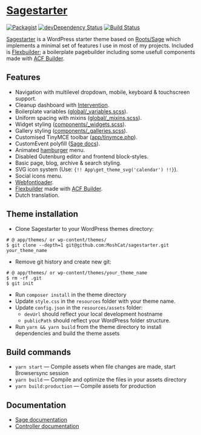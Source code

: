 # [Sagestarter](https://github.com/MoshCat/sagestarter)
[![Packagist](https://img.shields.io/packagist/vpre/roots/sage.svg?style=flat-square)](https://packagist.org/packages/roots/sage)
[![devDependency Status](https://img.shields.io/david/dev/roots/sage.svg?style=flat-square)](https://david-dm.org/roots/sage#info=devDependencies)
[![Build Status](https://img.shields.io/travis/roots/sage.svg?style=flat-square)](https://travis-ci.org/roots/sage)

[Sagestarter](https://sagestarter.middelham.nl) is a WordPress starter theme based on [Roots/Sage](https://roots.io/sage/) which implements a minimal set of features I use in most of my projects. Included is [Flexbuilder](https://github.com/MoshCat/sagestarter/tree/master/app/fields); a boilerplate pagebuilder including some usefull components made with [ACF Builder](https://github.com/StoutLogic/acf-builder).

## Features

* Navigation with multilevel dropdown, mobile, keyboard & touchscreen support.
* Cleanup dashboard with [Intervention](https://github.com/soberwp/intervention).
* Boilerplate variables ([global/_variables.scss](https://github.com/MoshCat/sagestarter/blob/master/resources/assets/styles/common/_variables.scss)).
* Uniform spacing with mixins ([global/_mixins.scss](https://github.com/MoshCat/sagestarter/blob/master/resources/assets/styles/common/_mixins.scss)).
* Widget styling ([components/_widgets.scss](https://github.com/MoshCat/sagestarter/blob/master/resources/assets/styles/components/_widgets.scss)).
* Gallery styling ([components/_galleries.scss](https://github.com/MoshCat/sagestarter/blob/master/resources/assets/styles/components/_galleries.scss)).
* Customised TinyMCE toolbar ([app/tinymce.php](https://github.com/MoshCat/sagestarter/blob/master/app/tinymce.php)).
* CustomEvent polyfill ([Sage docs](https://roots.io/sage/docs/sage-compatibility/#known-issues-with-internet-explorer)).
* Animated [hamburger](https://jonsuh.com/hamburgers/) menu.
* Disabled Gutenburg editor and frontend block-styles.
* Basic page, blog, archive & search styling.
* SVG icon system (Use: `{!! App\get_theme_svg('calendar') !!}`).
* Social icons menu.
* [Webfontloader](https://github.com/typekit/webfontloader).
* [Flexbuilder](https://github.com/MoshCat/sagestarter/tree/master/app/fields) made with [ACF Builder](https://github.com/StoutLogic/acf-builder).
* Dutch translation.

## Theme installation

* Clone Sagestarter to your WordPress themes directory:
```shell
# @ app/themes/ or wp-content/themes/
$ git clone --depth=1 git@github.com:MoshCat/sagestarter.git your_theme_name
```

* Remove git history and create new git:
```shell
# @ app/themes/ or wp-content/themes/your_theme_name
$ rm -rf .git
$ git init
```
* Run `composer install` in the theme directory
* Update `style.css` in the `resources` folder with your theme name.
* Update `config.json` in the `resources/assets` folder:
  * `devUrl` should reflect your local development hostname
  * `publicPath` should reflect your WordPress folder structure.
* Run `yarn && yarn build` from the theme directory to install dependencies and build the theme assets

## Build commands

* `yarn start` — Compile assets when file changes are made, start Browsersync session
* `yarn build` — Compile and optimize the files in your assets directory
* `yarn build:production` — Compile assets for production

## Documentation

* [Sage documentation](https://roots.io/sage/docs/)
* [Controller documentation](https://github.com/soberwp/controller#usage)
